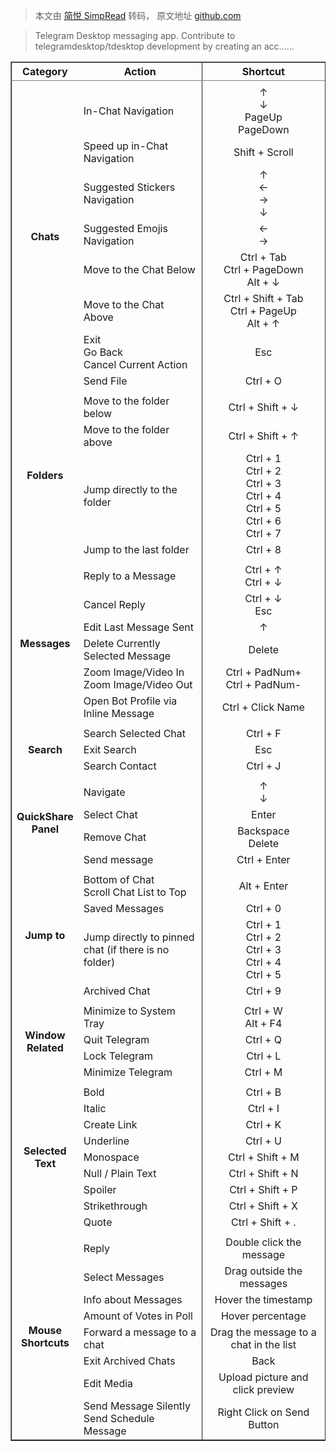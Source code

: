 > 本文由 [简悦 SimpRead](http://ksria.com/simpread/) 转码， 原文地址 [github.com](https://github.com/telegramdesktop/tdesktop/wiki/Keyboard-Shortcuts)

> Telegram Desktop messaging app. Contribute to telegramdesktop/tdesktop development by creating an acc......

<table border="1" cellspacing="0" cellpadding="6" rules="groups" frame="voide" role="table"><colgroup><col> <col> </colgroup><thead><tr><th scope="col" width="20%">Category</th><th scope="col" width="40%">Action</th><th scope="col" width="40%">Shortcut</th></tr></thead><tbody><tr colspan="3"><td></td></tr><tr><td rowspan="9" align="center"><b>Chats</b></td></tr><tr><td>In-Chat Navigation</td><td align="center">↑<br>↓<br>PageUp<br>PageDown</td></tr><tr><td>Speed up in-Chat Navigation</td><td align="center">Shift + Scroll</td></tr><tr><td>Suggested Stickers Navigation</td><td align="center">↑<br>←<br>→<br>↓</td></tr><tr><td>Suggested Emojis Navigation</td><td align="center">←<br>→</td></tr><tr><td>Move to the Chat Below</td><td align="center">Ctrl + Tab<br>Ctrl + PageDown<br>Alt + ↓</td></tr><tr><td>Move to the Chat Above</td><td align="center">Ctrl + Shift + Tab<br>Ctrl + PageUp<br>Alt + ↑</td></tr><tr><td>Exit<br>Go Back<br>Cancel Current Action</td><td align="center">Esc</td></tr><tr><td>Send File</td><td align="center">Ctrl + O</td></tr><tr colspan="3"><td></td></tr><tr><td rowspan="5" align="center"><b>Folders</b></td></tr><tr><td>Move to the folder below</td><td align="center">Ctrl + Shift + ↓</td></tr><tr><td>Move to the folder above</td><td align="center">Ctrl + Shift + ↑</td></tr><tr><td>Jump directly to the folder</td><td align="center">Ctrl + 1<br>Ctrl + 2<br>Ctrl + 3<br>Ctrl + 4<br>Ctrl + 5<br>Ctrl + 6<br>Ctrl + 7</td></tr><tr><td>Jump to the last folder</td><td align="center">Ctrl + 8</td></tr><tr colspan="3"><td></td></tr><tr><td rowspan="8" align="center"><b>Messages</b></td></tr><tr><td>Reply to a Message</td><td align="center">Ctrl + ↑<br>Ctrl + ↓</td></tr><tr><td>Cancel Reply</td><td align="center">Ctrl + ↓<br>Esc</td></tr><tr><td>Edit Last Message Sent</td><td align="center">↑</td></tr><tr><td>Delete Currently Selected Message</td><td align="center">Delete</td></tr><tr><td>Zoom Image/Video In<br>Zoom Image/Video Out</td><td align="center">Ctrl + PadNum+<br>Ctrl + PadNum-</td></tr><tr><td>Open Bot Profile via Inline Message</td><td align="center">Ctrl + Click Name</td></tr><tr colspan="3"><td></td></tr><tr><td rowspan="4" align="center"><b>Search</b></td></tr><tr><td>Search Selected Chat</td><td align="center">Ctrl + F</td></tr><tr><td>Exit Search</td><td align="center">Esc</td></tr><tr><td>Search Contact</td><td align="center">Ctrl + J</td></tr><tr colspan="3"><td></td></tr><tr><td rowspan="5" align="center"><b>QuickShare Panel</b></td></tr><tr><td>Navigate</td><td align="center">↑<br>↓</td></tr><tr><td>Select Chat</td><td align="center">Enter</td></tr><tr><td>Remove Chat</td><td align="center">Backspace<br>Delete</td></tr><tr><td>Send message</td><td align="center">Ctrl + Enter</td></tr><tr colspan="3"><td></td></tr><tr><td rowspan="5" align="center"><b>Jump to</b></td></tr><tr><td>Bottom of Chat<br>Scroll Chat List to Top</td><td align="center">Alt + Enter</td></tr><tr><td>Saved Messages</td><td align="center">Ctrl + 0</td></tr><tr><td>Jump directly to pinned chat (if there is no folder)</td><td align="center">Ctrl + 1<br>Ctrl + 2<br>Ctrl + 3<br>Ctrl + 4<br>Ctrl + 5</td></tr><tr><td>Archived Chat</td><td align="center">Ctrl + 9</td></tr><tr colspan="3"><td></td></tr><tr><td rowspan="5" align="center"><b>Window Related</b></td></tr><tr><td>Minimize to System Tray</td><td align="center">Ctrl + W<br>Alt + F4</td></tr><tr><td>Quit Telegram</td><td align="center">Ctrl + Q</td></tr><tr><td>Lock Telegram</td><td align="center">Ctrl + L</td></tr><tr><td>Minimize Telegram</td><td align="center">Ctrl + M</td></tr><tr colspan="3"><td></td></tr><tr><td rowspan="10" align="center"><b>Selected Text</b></td></tr><tr><td>Bold</td><td align="center">Ctrl + B</td></tr><tr><td>Italic</td><td align="center">Ctrl + I</td></tr><tr><td>Create Link</td><td align="center">Ctrl + K</td></tr><tr><td>Underline</td><td align="center">Ctrl + U</td></tr><tr><td>Monospace</td><td align="center">Ctrl + Shift + M</td></tr><tr><td>Null / Plain Text</td><td align="center">Ctrl + Shift + N</td></tr><tr><td>Spoiler</td><td align="center">Ctrl + Shift + P</td></tr><tr><td>Strikethrough</td><td align="center">Ctrl + Shift + X</td></tr><tr><td>Quote</td><td align="center">Ctrl + Shift + .</td></tr><tr colspan="3"><td></td></tr><tr><td rowspan="9" align="center"><b>Mouse Shortcuts</b></td></tr><tr><td>Reply</td><td align="center">Double click the message</td></tr><tr><td>Select Messages</td><td align="center">Drag outside the messages</td></tr><tr><td>Info about Messages</td><td align="center">Hover the timestamp</td></tr><tr><td>Amount of Votes in Poll</td><td align="center">Hover percentage</td></tr><tr><td>Forward a message to a chat</td><td align="center">Drag the message to a chat in the list</td></tr><tr><td>Exit Archived Chats</td><td align="center">Back</td></tr><tr><td>Edit Media</td><td align="center">Upload picture and click preview</td></tr><tr><td>Send Message Silently<br>Send Schedule Message</td><td align="center">Right Click on Send Button</td></tr></tbody></table>